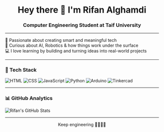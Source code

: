 <h1 align="center">Hey there 👋 I'm Rifan Alghamdi</h1>
<h3 align="center">Computer Engineering Student at Taif University</h3>

---

🌸 Passionate about creating smart and meaningful tech  
🤖 Curious about AI, Robotics & how things work under the surface  
💻 I love learning by building and turning ideas into real-world projects  

---

### 🧰 Tech Stack

![HTML](https://img.shields.io/badge/-HTML5-E34F26?style=flat&logo=html5&logoColor=white)
![CSS](https://img.shields.io/badge/-CSS3-1572B6?style=flat&logo=css3)
![JavaScript](https://img.shields.io/badge/-JavaScript-F7DF1E?style=flat&logo=javascript&logoColor=black)
![Python](https://img.shields.io/badge/-Python-3776AB?style=flat&logo=python)
![Arduino](https://img.shields.io/badge/-Arduino-00979D?style=flat&logo=arduino)
![Tinkercad](https://img.shields.io/badge/-Tinkercad-FF6F00?style=flat&logo=tinkercad&logoColor=white)

---

### 📊 GitHub Analytics

![Rifan's GitHub Stats](https://github-readme-stats.vercel.app/api?username=Rifan-Alghamdi&show_icons=true&theme=default)

---

<p align="center">Keep engineering 👩🏻‍💻✨</p>

